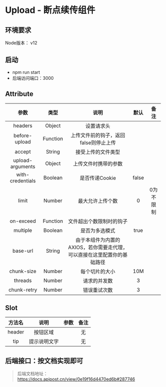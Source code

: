# Upload - 断点续传组件

## 环境要求
Node版本： v12

## 启动

* npm run start
* 后端访问端口：3000

## Attribute

|     参数     |  类型  |      说明      | 默认 |                          备注                          |
| :----------------: | :----: | :------------: | :--: | :----------------------------------------------------: |
| headers  | Object  |    设置请求头    |      |  |
| before-upload   | Function  |  上传文件前的钩子，返回false则停止上传 |  |  
| accept | String |   接受上传的文件类型   |      |                                                   |
| upload-arguments | Object |   上传文件时携带的参数   |      |                                                 |
| with-credentials | Boolean |   是否传递Cookie   |  false    |                                                 |
| limit | Number |   最大允许上传个数   |  0    |         0为不限制                                        |
| on-exceed | Function |   文件超出个数限制时的钩子   |     |                                            |
| multiple | Boolean |   是否为多选模式   |   true  |                                            |
| base-url | String |   由于本组件为内置的AXIOS，若你需要走代理，可以直接在这里配置你的基础路径   |     |        |
| chunk-size | Number |   每个切片的大小   |  10M   |        |
| threads | Number |   请求的并发数   |  3   |        | 并发数越高，对服务器的性能要求越高，尽可能用默认值即可|
| chunk-retry | Number |   错误重试次数   |  3   |        | 分片请求的错误重试次数|

## Slot

|     方法名     |                         说明                         | 参数 | 备注 |
| :------------: | :--------------------------------------------------: | :--: | :--: |
| header | 按钮区域 |   |  无  |
| tip | 提示说明文字 |   |  无  |

## 后端接口：按文档实现即可

> 后端文档地址： <https://docs.apipost.cn/view/0e19f16d4470ed6b#287746>

